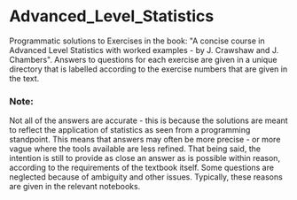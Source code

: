 # Advanced_Level_Statistics

Programmatic solutions to Exercises in the book: "A concise course in Advanced Level Statistics with worked examples - by J. Crawshaw and J. Chambers". Answers to questions for each exercise are given in a unique directory that is labelled according to the exercise numbers that are given in the text.

### Note:
Not all of the answers are accurate - this is because the solutions are meant to reflect the application of statistics as seen from a programming standpoint. This means that answers may often be more precise - or more vague where the tools available are less refined. That being said, the intention is still to provide as close an answer as is possible within reason, according to the requirements of the textbook itself. Some questions are neglected because of ambiguity and other issues. Typically, these reasons are given in the relevant notebooks.
